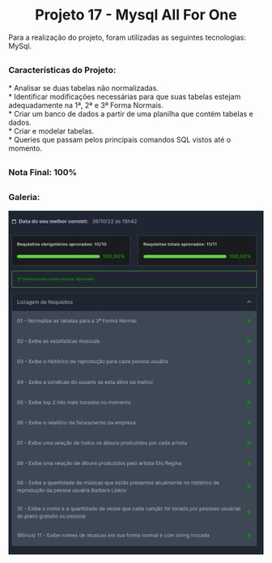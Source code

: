 <h1 align="center">Projeto 17 - Mysql All For One</h1>

<div>
  Para a realização do projeto, foram utilizadas as seguintes tecnologias: MySql.
</div>

##

<div>
  <h3>Características do Projeto:</h3>
  * Analisar se duas tabelas não normalizadas.</br>
  * Identificar modificações necessárias para que suas tabelas estejam adequadamente na 1ª, 2ª e 3ª Forma Normais.</br>
  * Criar um banco de dados a partir de uma planilha que contém tabelas e dados.</br>
  * Criar e modelar tabelas.</br>
  * Queries que passam pelos principais comandos SQL vistos até o momento.</br>

</div>

##

<div>
  <h3>Nota Final: 100%</h3>
</div>

##
<h3>Galeria:</h3>
<img src="https://raw.githubusercontent.com/VitorMarceloSantos/Trybe-Projeto-19-mysql-all-for-one/main/resultado.png" title="Projeto - 19" alt="J"/><br/>
